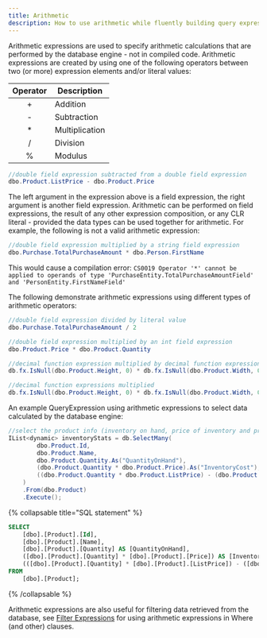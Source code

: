 ```yaml
---
title: Arithmetic
description: How to use arithmetic while fluently building query expressions.
---
```


Arithmetic expressions are used to specify arithmetic calculations that are performed by the database engine - not in compiled code.  Arithmetic expressions are created by using one of the following operators between two (or more) expression elements and/or literal values:

| Operator | Description                |
|:--------:|----------------------------|
|   +      | Addition                   |
|   -      | Subtraction                |
|   *      | Multiplication             |
|   /      | Division                   |
|   %      | Modulus                    |

```csharp
//double field expression subtracted from a double field expression
dbo.Product.ListPrice - dbo.Product.Price
 ```
The left argument in the expression above is a field expression, the right argument is another field expression.  Arithmetic can be performed on field expressions, the result of any other expression composition, or any CLR literal - provided the data types can be used together for arithmetic.  For example, the following is not a valid arithmetic expression:
```csharp
//double field expression multiplied by a string field expression
dbo.Purchase.TotalPurchaseAmount * dbo.Person.FirstName
```
This would cause a compilation error:  ```CS0019 Operator '*' cannot be applied to operands of type 'PurchaseEntity.TotalPurchaseAmountField' and 'PersonEntity.FirstNameField'```

The following demonstrate arithmetic expressions using different types of arithmetic operators:
```csharp
//double field expression divided by literal value
dbo.Purchase.TotalPurchaseAmount / 2

//double field expression multiplied by an int field expression
dbo.Product.Price * dbo.Product.Quantity

//decimal function expression multiplied by decimal function expression
db.fx.IsNull(dbo.Product.Height, 0) * db.fx.IsNull(dbo.Product.Width, 0)

//decimal function expressions multiplied
db.fx.IsNull(dbo.Product.Height, 0) * db.fx.IsNull(dbo.Product.Width, 0) * db.fx.IsNull(dbo.Product.Depth, 0)
```

An example QueryExpression using arithmetic expressions to select data calculated by the database engine:
```csharp
//select the product info (inventory on hand, price of inventory and projected margin on sales)
IList<dynamic> inventoryStats = db.SelectMany(
        dbo.Product.Id,
        dbo.Product.Name,
        dbo.Product.Quantity.As("QuantityOnHand"),
        (dbo.Product.Quantity * dbo.Product.Price).As("InventoryCost"),
        ((dbo.Product.Quantity * dbo.Product.ListPrice) - (dbo.Product.Quantity * dbo.Product.Price)).As("ProjectedMargin")
    )
    .From(dbo.Product)
    .Execute();
```

{% collapsable title="SQL statement" %}
```sql
SELECT
    [dbo].[Product].[Id],
    [dbo].[Product].[Name],
    [dbo].[Product].[Quantity] AS [QuantityOnHand],
    ([dbo].[Product].[Quantity] * [dbo].[Product].[Price]) AS [InventoryCost],
    (([dbo].[Product].[Quantity] * [dbo].[Product].[ListPrice]) - ([dbo].[Product].[Quantity] * [dbo].[Product].[Price])) AS [ProjectedMargin]
FROM
    [dbo].[Product];
```
{% /collapsable %}

Arithmetic expressions are also useful for filtering data retrieved from the database, see [Filter Expressions](/Filters/Filter-Expressions#filter-expressions-in-where-clauses) for using arithmetic expressions in Where (and other) clauses.
